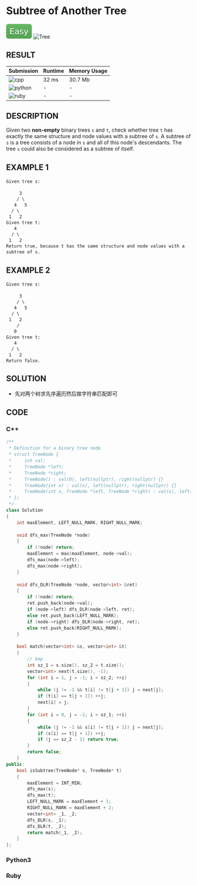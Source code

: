 # Subtree of Another Tree

![Easy](../../materials/-Easy-5cb85c.svg) ![Tree](../../materials/树-Tree-007ec6.svg)

## RESULT

| Submission                                                        | Runtime | Memory Usage |
| ----------------------------------------------------------------- | ------- | ------------ |
| ![cpp](https://img.shields.io/badge/leetcode572-cpp-f34b7d.svg)   | 32 ms   | 30.7 Mb      |
| ![python](https://img.shields.io/badge/leetcode572-py-3572A5.svg) | -       | -            |
| ![ruby](https://img.shields.io/badge/leetcode572-rb-701516.svg)   | -       | -            |

## DESCRIPTION

Given two **non-empty** binary trees `s` and `t`, check whether tree `t` has exactly the same structure and node values with a subtree of `s`. A subtree of `s` is a tree consists of a node in `s` and all of this node's descendants. The tree `s` could also be considered as a subtree of itself.

## EXAMPLE 1

```plain
Given tree s:

     3
    / \
   4   5
  / \
 1   2
Given tree t:
   4 
  / \
 1   2
Return true, because t has the same structure and node values with a subtree of s.
```

## EXAMPLE 2

```plain
Given tree s:

     3
    / \
   4   5
  / \
 1   2
    /
   0
Given tree t:
   4
  / \
 1   2
Return false.
```

## SOLUTION

* 先对两个树求先序遍历然后做字符串匹配即可

## CODE

### C++

```cpp
/**
 * Definition for a binary tree node.
 * struct TreeNode {
 *     int val;
 *     TreeNode *left;
 *     TreeNode *right;
 *     TreeNode() : val(0), left(nullptr), right(nullptr) {}
 *     TreeNode(int x) : val(x), left(nullptr), right(nullptr) {}
 *     TreeNode(int x, TreeNode *left, TreeNode *right) : val(x), left(left), right(right) {}
 * };
 */
class Solution
{
    int maxElement, LEFT_NULL_MARK, RIGHT_NULL_MARK;

    void dfs_max(TreeNode *node)
    {
        if (!node) return;
        maxElement = max(maxElement, node->val);
        dfs_max(node->left);
        dfs_max(node->right);
    }

    void dfs_DLR(TreeNode *node, vector<int> &ret)
    {
        if (!node) return;
        ret.push_back(node->val);
        if (node->left) dfs_DLR(node->left, ret);
        else ret.push_back(LEFT_NULL_MARK);
        if (node->right) dfs_DLR(node->right, ret);
        else ret.push_back(RIGHT_NULL_MARK);
    }

    bool match(vector<int> &s, vector<int> &t)
    {
        // kmp
        int sz_1 = s.size(), sz_2 = t.size();
        vector<int> next(t.size(), -1);
        for (int i = 1, j = -1; i < sz_2; ++i)
        {
            while (j != -1 && t[i] != t[j + 1]) j = next[j];
            if (t[i] == t[j + 1]) ++j;
            next[i] = j;
        }
        for (int i = 0, j = -1; i < sz_1; ++i)
        {
            while (j != -1 && s[i] != t[j + 1]) j = next[j];
            if (s[i] == t[j + 1]) ++j;
            if (j == sz_2 - 1) return true;
        }
        return false;
    }
public:
    bool isSubtree(TreeNode* s, TreeNode* t)
    {
        maxElement = INT_MIN;
        dfs_max(s);
        dfs_max(t);
        LEFT_NULL_MARK = maxElement + 1;
        RIGHT_NULL_MARK = maxElement + 2;
        vector<int> _1, _2;
        dfs_DLR(s, _1);
        dfs_DLR(t, _2);
        return match(_1, _2);
    }
};
```

### Python3


### Ruby

